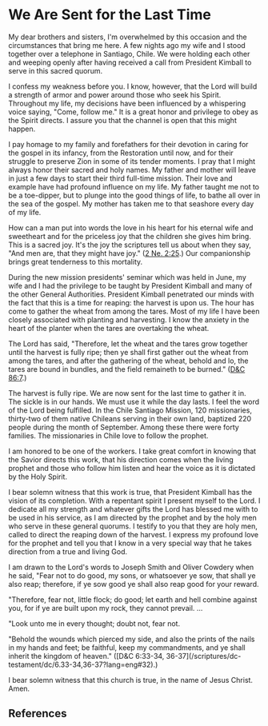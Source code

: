 # We Are Sent for the Last Time

My dear brothers and sisters, I'm overwhelmed by this occasion and the
circumstances that bring me here. A few nights ago my wife and I stood
together over a telephone in Santiago, Chile. We were holding each other and
weeping openly after having received a call from President Kimball to serve in
this sacred quorum.

I confess my weakness before you. I know, however, that the Lord will build a
strength of armor and power around those who seek his Spirit. Throughout my
life, my decisions have been influenced by a whispering voice saying, "Come,
follow me." It is a great honor and privilege to obey as the Spirit directs. I
assure you that the channel is open that this might happen.

I pay homage to my family and forefathers for their devotion in caring for the
gospel in its infancy, from the Restoration until now, and for their struggle
to preserve Zion in some of its tender moments. I pray that I might always
honor their sacred and holy names. My father and mother will leave in just a
few days to start their third full-time mission. Their love and example have
had profound influence on my life. My father taught me not to be a toe-dipper,
but to plunge into the good things of life, to bathe all over in the sea of
the gospel. My mother has taken me to that seashore every day of my life.

How can a man put into words the love in his heart for his eternal wife and
sweetheart and for the priceless joy that the children she gives him bring.
This is a sacred joy. It's the joy the scriptures tell us about when they say,
"And men are, that they might have joy." ([2 Ne.
2:25](/scriptures/bofm/2-ne/2.25?lang=eng#24).) Our companionship brings great
tenderness to this mortality.

During the new mission presidents' seminar which was held in June, my wife and
I had the privilege to be taught by President Kimball and many of the other
General Authorities. President Kimball penetrated our minds with the fact that
this is a time for reaping: the harvest is upon us. The hour has come to
gather the wheat from among the tares. Most of my life I have been closely
associated with planting and harvesting. I know the anxiety in the heart of
the planter when the tares are overtaking the wheat.

The Lord has said, "Therefore, let the wheat and the tares grow together until
the harvest is fully ripe; then ye shall first gather out the wheat from among
the tares, and after the gathering of the wheat, behold and lo, the tares are
bound in bundles, and the field remaineth to be burned." ([D&amp;C
86:7](/scriptures/dc-testament/dc/86.7?lang=eng#6).)

The harvest is fully ripe. We are now sent for the last time to gather it in.
The sickle is in our hands. We must use it while the day lasts. I feel the
word of the Lord being fulfilled. In the Chile Santiago Mission, 120
missionaries, thirty-two of them native Chileans serving in their own land,
baptized 220 people during the month of September. Among these there were
forty families. The missionaries in Chile love to follow the prophet.

I am honored to be one of the workers. I take great comfort in knowing that
the Savior directs this work, that his direction comes when the living prophet
and those who follow him listen and hear the voice as it is dictated by the
Holy Spirit.

I bear solemn witness that this work is true, that President Kimball has the
vision of its completion. With a repentant spirit I present myself to the
Lord. I dedicate all my strength and whatever gifts the Lord has blessed me
with to be used in his service, as I am directed by the prophet and by the
holy men who serve in these general quorums. I testify to you that they are
holy men, called to direct the reaping down of the harvest. I express my
profound love for the prophet and tell you that I know in a very special way
that he takes direction from a true and living God.

I am drawn to the Lord's words to Joseph Smith and Oliver Cowdery when he
said, "Fear not to do good, my sons, or whatsoever ye sow, that shall ye also
reap; therefore, if ye sow good ye shall also reap good for your reward.

"Therefore, fear not, little flock; do good; let earth and hell combine
against you, for if ye are built upon my rock, they cannot prevail. ...

"Look unto me in every thought; doubt not, fear not.

"Behold the wounds which pierced my side, and also the prints of the nails in
my hands and feet; be faithful, keep my commandments, and ye shall inherit the
kingdom of heaven." ([D&amp;C 6:33-34, 36-37](/scriptures/dc-
testament/dc/6.33-34,36-37?lang=eng#32).)

I bear solemn witness that this church is true, in the name of Jesus Christ.
Amen.

## References

